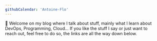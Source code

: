 ```yaml
---
githubCalendar: 'Antoine-Flo'
---
```


👋 Welcome on my blog where I talk about stuff, mainly what I learn about DevOps, Programming, Cloud... If you like the stuff I say or just want to reach out, feel free to do so, the links are all the way down below.